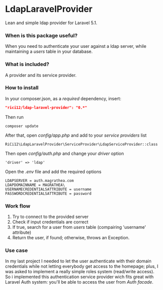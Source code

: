 # LdapLaravelProvider
Lean and simple ldap provider for Laravel 5.1.

### When is this package useful?
When you need to authenticate your user against a ldap server, while maintaining a *users* table in your database.

### What is included?
A provider and its service provider.

### How to install
In your composer.json, as a *required* dependency, insert:
```json
"rici12/ldap-laravel-provider": "0.*"
```
Then run 
```
composer update
```
After that, open *config/app.php* and add to your *service providers* list
```
RiCi12\LdapLaravelProvider\ServiceProvider\LdapServiceProvider::class
```
Then open *config/auth.php* and change your *driver* option
```
'driver' => 'ldap'
```
Open the *.env* file and add the required options
```
LDAPSERVER = auth.magrathea.com 
LDAPDOMAINNAME = MAGRATHEA\ 
USERNAMECREDENTIALSATTRIBUTE = username 
PASSWORDCREDENTIALSATTRIBUTE = password
```

### Work flow
1. Try to connect to the provided server
2. Check if input credentials are correct
3. If true, search for a user from *users* table (compairing 'username' attribute)
4. Return the user, if found; otherwise, throws an Exception.

### Use case
In my last project I needed to let the user authenticate with their domain credentials while not letting everybody get access to the homepage; plus, I was asked to implement a really simple roles system (read/write access).
So i implemented this authentication service provider wich fits great with Laravel Auth system: you'll be able to access the user from *Auth facade*.